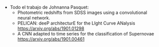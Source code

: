
* Todo el trabajo de Johnanna Pasquet:
  - Photometric redshifts from SDSS images using a convolutional neural network.
  - PELICAN: deeP architecturE for the LIght Curve ANalysis https://arxiv.org/abs/1901.01298
  - A CNN adapted to time series for the classification of Supernovae https://arxiv.org/abs/1901.00461
  
